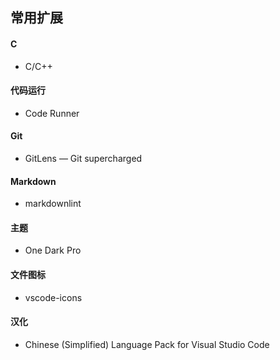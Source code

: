 ## 常用扩展

#### C

- C/C++

#### 代码运行

- Code Runner

#### Git

- GitLens — Git supercharged

#### Markdown

- markdownlint

#### 主题

- One Dark Pro

#### 文件图标

- vscode-icons

#### 汉化

- Chinese (Simplified) Language Pack for Visual Studio Code